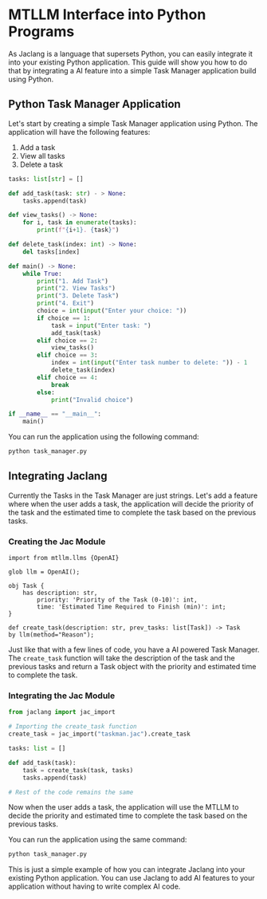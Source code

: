 # MTLLM Interface into Python Programs

As Jaclang is a language that supersets Python, you can easily integrate it into your existing Python application. This guide will show you how to do that by integrating a AI feature into a simple Task Manager application build using Python.

## Python Task Manager Application

Let's start by creating a simple Task Manager application using Python. The application will have the following features:
1. Add a task
2. View all tasks
3. Delete a task

```python
tasks: list[str] = []

def add_task(task: str) - > None:
    tasks.append(task)

def view_tasks() -> None:
    for i, task in enumerate(tasks):
        print(f"{i+1}. {task}")

def delete_task(index: int) -> None:
    del tasks[index]

def main() -> None:
    while True:
        print("1. Add Task")
        print("2. View Tasks")
        print("3. Delete Task")
        print("4. Exit")
        choice = int(input("Enter your choice: "))
        if choice == 1:
            task = input("Enter task: ")
            add_task(task)
        elif choice == 2:
            view_tasks()
        elif choice == 3:
            index = int(input("Enter task number to delete: ")) - 1
            delete_task(index)
        elif choice == 4:
            break
        else:
            print("Invalid choice")

if __name__ == "__main__":
    main()
```

You can run the application using the following command:

```bash
python task_manager.py
```

## Integrating Jaclang

Currently the Tasks in the Task Manager are just strings. Let's add a feature where when the user adds a task, the application will decide the priority of the task and the estimated time to complete the task based on the previous tasks.

### Creating the Jac Module

```jac
import from mtllm.llms {OpenAI}

glob llm = OpenAI();

obj Task {
    has description: str,
        priority: 'Priority of the Task (0-10)': int,
        time: 'Estimated Time Required to Finish (min)': int;
}

def create_task(description: str, prev_tasks: list[Task]) -> Task
by llm(method="Reason");
```

Just like that with a few lines of code, you have a AI powered Task Manager. The `create_task` function will take the description of the task and the previous tasks and return a Task object with the priority and estimated time to complete the task.

### Integrating the Jac Module

```python
from jaclang import jac_import

# Importing the create_task function
create_task = jac_import("taskman.jac").create_task

tasks: list = []

def add_task(task):
    task = create_task(task, tasks)
    tasks.append(task)

# Rest of the code remains the same
```

Now when the user adds a task, the application will use the MTLLM to decide the priority and estimated time to complete the task based on the previous tasks.

You can run the application using the same command:

```bash
python task_manager.py
```

This is just a simple example of how you can integrate Jaclang into your existing Python application. You can use Jaclang to add AI features to your application without having to write complex AI code.
